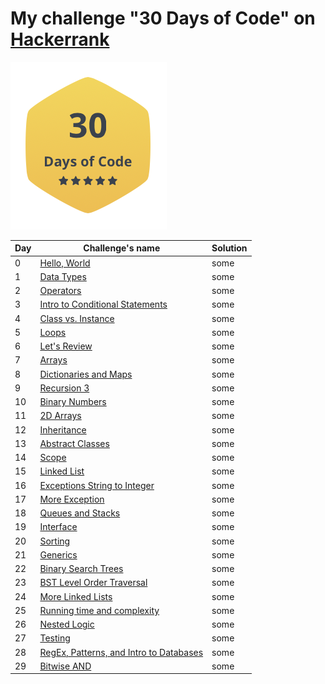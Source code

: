# My challenge "30 Days of Code" on [Hackerrank](https://www.hackerrank.com/IseeHorizont)

![](label30day.png)

Day | Challenge's name                | Solution
----|---------------------------------|---------
0   | [Hello, World](https://www.hackerrank.com/challenges/30-hello-world/problem)| some
1   | [Data Types](https://www.hackerrank.com/challenges/30-data-types/problem)   | some
2   | [Operators](https://www.hackerrank.com/challenges/30-operators/problem)     | some
3   | [Intro to Conditional Statements](https://www.hackerrank.com/challenges/30-conditional-statements/problem) | some
4   | [Class vs. Instance](https://www.hackerrank.com/challenges/30-class-vs-instance/problem)              | some
5   | [Loops](https://www.hackerrank.com/challenges/30-loops/problem)             | some
6   | [Let's Review](https://www.hackerrank.com/challenges/30-review-loop/problem)| some
7   | [Arrays](https://www.hackerrank.com/challenges/30-arrays/problem)           | some
8   | [Dictionaries and Maps](https://www.hackerrank.com/challenges/30-dictionaries-and-maps/problem)| some
9   | [Recursion 3](https://www.hackerrank.com/challenges/30-recursion/problem)   | some
10  | [Binary Numbers](https://www.hackerrank.com/challenges/30-binary-numbers/problem)| some
11  | [2D Arrays](https://www.hackerrank.com/challenges/30-2d-arrays/problem)     | some
12  | [Inheritance](https://www.hackerrank.com/challenges/30-inheritance/problem) | some
13  | [Abstract Classes](https://www.hackerrank.com/challenges/30-abstract-classes/problem) | some
14  | [Scope](https://www.hackerrank.com/challenges/30-scope/problem)             | some
15  | [Linked List](https://www.hackerrank.com/challenges/30-linked-list/problem) | some
16  | [Exceptions String to Integer](https://www.hackerrank.com/challenges/30-exceptions-string-to-integer/problem)| some
17  | [More Exception](https://www.hackerrank.com/challenges/30-more-exceptions/problem)   | some
18  | [Queues and Stacks](https://www.hackerrank.com/challenges/30-queues-stacks/problem)  | some
19  | [Interface](https://www.hackerrank.com/challenges/30-interfaces/problem)    | some
20  | [Sorting](https://www.hackerrank.com/challenges/30-sorting/problem)         | some
21  | [Generics](https://www.hackerrank.com/challenges/30-generics/problem)       | some
22  | [Binary Search Trees](https://www.hackerrank.com/challenges/30-binary-search-trees/problem)| some
23  | [BST Level Order Traversal](https://www.hackerrank.com/challenges/30-binary-trees/problem) | some
24  | [More Linked Lists](https://www.hackerrank.com/challenges/30-linked-list-deletion/problem) | some
25  | [Running time and complexity](https://www.hackerrank.com/challenges/30-running-time-and-complexity/problem)| some
26  | [Nested Logic](https://www.hackerrank.com/challenges/30-nested-logic/problem) | some
27  | [Testing](https://www.hackerrank.com/challenges/30-testing/problem)           | some
28  | [RegEx, Patterns, and Intro to Databases](https://www.hackerrank.com/challenges/30-regex-patterns/problem)| some
29  | [Bitwise AND](https://www.hackerrank.com/challenges/30-bitwise-and/problem)   | some
